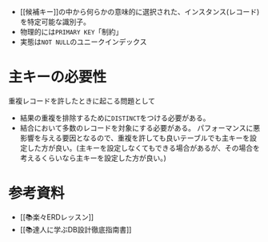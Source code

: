 - [[候補キー]]の中から何らかの意味的に選択された、インスタンス(レコード)を特定可能な識別子。
- 物理的には`PRIMARY KEY`「制約」
- 実態は`NOT NULL`のユニークインデックス

# 主キーの必要性
重複レコードを許したときに起こる問題として
- 結果の重複を排除するために`DISTINCT`をつける必要がある。
- 結合において多数のレコードを対象にする必要がある。
パフォーマンスに悪影響を与える要因となるので、重複を許しても良いテーブルでも主キーを設定した方が良い。(主キーを設定しなくてもできる場合があるが、その場合を考えるくらいなら主キーを設定した方が良い。)

# 参考資料
- [[📚楽々ERDレッスン]]
- [[📚達人に学ぶDB設計徹底指南書]]
